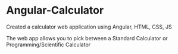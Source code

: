 # Angular-Calculator
Created a calculator web application using Angular, HTML, CSS, JS

The web app allows you to pick between a Standard Calculator or Programming/Scientific Calculator
